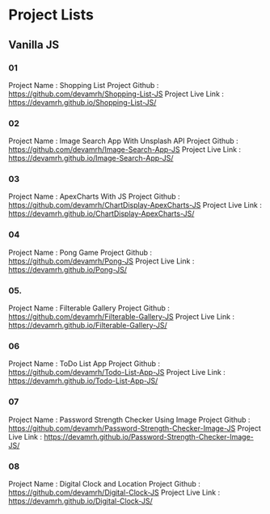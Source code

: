 # Project Lists


## Vanilla JS

### 01
Project Name : Shopping List
Project Github : https://github.com/devamrh/Shopping-List-JS
Project Live Link : https://devamrh.github.io/Shopping-List-JS/

### 02
Project Name : Image Search App With Unsplash API
Project Github : https://github.com/devamrh/Image-Search-App-JS
Project Live Link : https://devamrh.github.io/Image-Search-App-JS/

### 03
Project Name : ApexCharts With JS
Project Github : https://github.com/devamrh/ChartDisplay-ApexCharts-JS
Project Live Link : https://devamrh.github.io/ChartDisplay-ApexCharts-JS/

### 04
Project Name : Pong Game
Project Github : https://github.com/devamrh/Pong-JS
Project Live Link :  https://devamrh.github.io/Pong-JS/

### 05.  

Project Name : Filterable Gallery
Project Github : https://github.com/devamrh/Filterable-Gallery-JS
Project Live Link : https://devamrh.github.io/Filterable-Gallery-JS/

### 06

Project Name : ToDo List App
Project Github : https://github.com/devamrh/Todo-List-App-JS
Project Live Link : https://devamrh.github.io/Todo-List-App-JS/

### 07

Project Name : Password Strength Checker Using Image
Project Github : https://github.com/devamrh/Password-Strength-Checker-Image-JS
Project Live Link : https://devamrh.github.io/Password-Strength-Checker-Image-JS/

### 08

Project Name : Digital Clock and Location
Project Github : https://github.com/devamrh/Digital-Clock-JS
Project Live Link : https://devamrh.github.io/Digital-Clock-JS/








